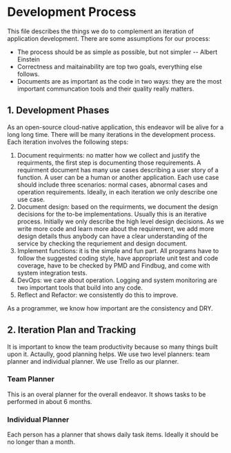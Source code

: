 # Development Process
This file describes the things we do to complement an iteration of application development. There are some assumptions for our process: 

* The process should be as simple as possible, but not simpler -- Albert Einstein
* Correctness and maitainability are top two goals, everything else follows. 
* Documents are as important as the code in two ways: they are the most important communcation tools and their quality really matters.

## 1. Development Phases
As an open-source cloud-native application, this endeavor will be alive for a long long time. There will be many iterations in the development process. Each iteration involves the following steps:

1. Document requirments: no matter how we collect and justify the requirments, the first step is documenting those requirements. A requirment document has many use cases describing a user story of a function. A user can be a human or another application. Each use case should include three scenarios: normal cases, abnormal cases and operation requirements. Ideally, in each iteration we only describe one use case. 
2. Document design: based on the requirments, we document the design decisions for the to-be implementations. Usually this is an iterative process. Initially we only describe the high level design decisions. As we write more code and learn more about the requirement, we add more design details thus anybody can have a clear understanding of the service by checking the requriement and design document. 
3. Implement functions: it is the simple and fun part. All programs have to follow the suggested coding style, have appropriate unit test and code coverage, have to be checked by PMD and Findbug, and come with system integration tests.
4. DevOps: we care about operation. Logging and system monitoring are two important tools that build into any code.
5. Reflect and Refactor: we consistently do this to improve. 

As a programmer, we know how important are the consistency and DRY. 

## 2. Iteration Plan and Tracking
It is important to know the team productivity because so many things built upon it. Actaully, good planning helps. We use two level planners: team planner and individual planner. We use Trello as our planner. 

### Team Planner 
This is an overal planner for the overall endeavor. It shows tasks to be performed in about 6 months. 

### Individual Planner
Each person has a planner that shows daily task items. Ideally it should be no longer than a month.     
